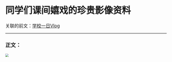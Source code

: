 # 同学们课间嬉戏的珍贵影像资料

关联的前文：[学校一日Vlog](/blog/sotwild/20220604.html)

------

### 正文：

<img src="https://s1.328888.xyz/2022/10/01/MyULN.gif" style="zoom:60%;" />